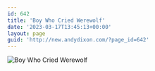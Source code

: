```yaml
---
id: 642
title: 'Boy Who Cried Werewolf'
date: '2023-03-17T13:45:13+00:00'
layout: page
guid: 'http://new.andydixon.com/?page_id=642'
---
```


![Boy Who Cried Werewolf](https://i0.wp.com/assets.g8x2.ldn.idrivee2-23.com/posters/Boy%20Who%20Cried%20Werewolf%2001.jpg?w=1200&ssl=1 "Boy Who Cried Werewolf")
